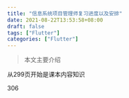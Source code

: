 ```yaml
---
title: "信息系统项目管理师复习进度以及安排"
date: 2021-08-22T13:53:58+08:00
draft: false
tags: ["Flutter"]
categories: ["Flutter"]
---
```


> 本文主要介绍

<!--more-->



从299页开始是课本内容知识

306

